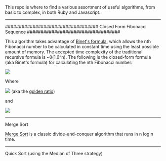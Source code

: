 This repo is where to find a various assortment of useful algorithms, from basic to complex, in both Ruby and Javascript.
   ___________________________________________________________________________________________________________________

##################################
Closed Form Fibonacci Sequence
##################################


This algorithm takes advantage of <a href = "https://en.wikipedia.org/wiki/Fibonacci_number#Relation_to_the_golden_ratio">Binet's formula</a>, which allows the nth Fibonacci number to be calculated in constant time using the least possible amount of memory. The accepted time complexity of the traditional recursive formula is ~θ(1.6^n). The following is the closed-form formula (aka Binet's formula) for calculating the nth Fibonacci number:

<img src ="https://wikimedia.org/api/rest_v1/media/math/render/svg/ccab7a6cd419ca36abdddee5f576e9e63220f88f">

Where

<img src = "https://wikimedia.org/api/rest_v1/media/math/render/svg/38016b976e1d727161649f71b221bb0fd842e75a">
(aka the <a href="https://en.wikipedia.org/wiki/Golden_ratio">golden ratio</a>)

and

<img src="https://wikimedia.org/api/rest_v1/media/math/render/svg/e1e7c8744cf4e791ca3038f666aaed93274bbde0">

  ________________________________________________________________________________________________________________
  
  Merge Sort
  
  <a href="https://en.wikipedia.org/wiki/Merge_sort">Merge Sort</a> is a classic divide-and-conquer algorithm that runs in n log n time. 

  ________________________________________________________________________________________________________________
  
  Quick Sort (using the Median of Three strategy)
  
  
